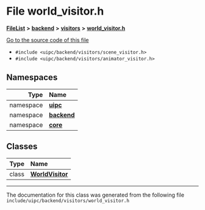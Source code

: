 

# File world\_visitor.h



[**FileList**](files.md) **>** [**backend**](dir_53d62147b82bd29328805b2087bd1012.md) **>** [**visitors**](dir_007753111df00039ee3ec058cc286377.md) **>** [**world\_visitor.h**](world__visitor_8h.md)

[Go to the source code of this file](world__visitor_8h_source.md)



* `#include <uipc/backend/visitors/scene_visitor.h>`
* `#include <uipc/backend/visitors/animator_visitor.h>`













## Namespaces

| Type | Name |
| ---: | :--- |
| namespace | [**uipc**](namespaceuipc.md) <br> |
| namespace | [**backend**](namespaceuipc_1_1backend.md) <br> |
| namespace | [**core**](namespaceuipc_1_1core.md) <br> |


## Classes

| Type | Name |
| ---: | :--- |
| class | [**WorldVisitor**](classuipc_1_1backend_1_1_world_visitor.md) <br> |



















































------------------------------
The documentation for this class was generated from the following file `include/uipc/backend/visitors/world_visitor.h`

